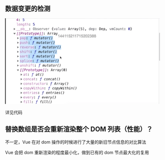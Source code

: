 ## 数据变更的检测

![](../README_files/Xnip2023-02-10_10-27-05.jpg)

详见代码

## 替换数组是否会重新渲染整个 DOM 列表（性能）？

不一定，Vue 在对 dom 操作的时候进行了大量的新旧节点信息的对比算法

Vue 会把 dom 重新渲染的程度最小化，做到已有的 dom 节点最大化的复用